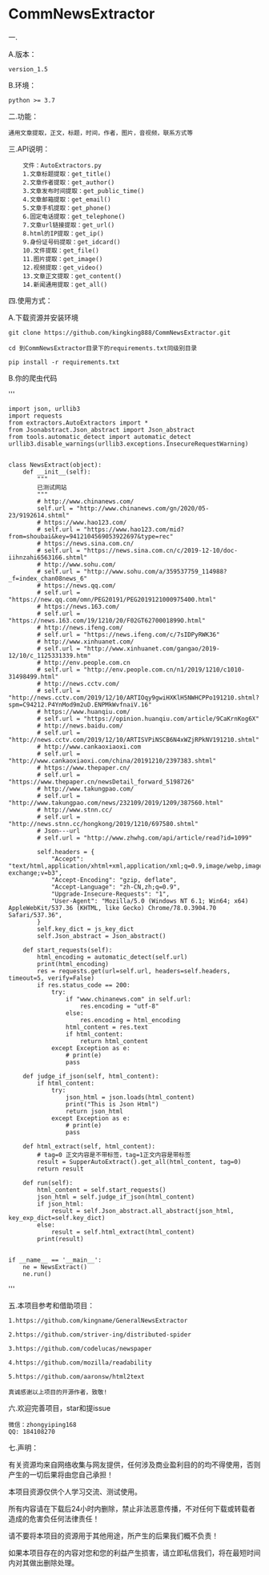 # CommNewsExtractor

一.

A.版本：

    version_1.5

B.环境：

    python >= 3.7

二.功能：

    通用文章提取，正文，标题，时间，作者，图片，音视频，联系方式等

三.API说明：

        文件：AutoExtractors.py
        1.文章标题提取：get_title()
        2.文章作者提取：get_author()
        3.文章发布时间提取：get_public_time()
        4.文章邮箱提取：get_email()
        5.文章手机提取：get_phone()
        6.固定电话提取：get_telephone()
        7.文章url链接提取：get_url()
        8.html的IP提取：get_ip()
        9.身份证号码提取：get_idcard()
        10.文件提取：get_file()
        11.图片提取：get_image()
        12.视频提取：get_video()
        13.文章正文提取：get_content()
        14.新闻通用提取：get_all()

四.使用方式：

A.下载资源并安装环境

    git clone https://github.com/kingking888/CommNewsExtractor.git

    cd 到CommNewsExtractor目录下的requirements.txt同级别目录

    pip install -r requirements.txt

B.你的爬虫代码

'''
    
    import json, urllib3
    import requests
    from extractors.AutoExtractors import *
    from Jsonabstract.Json_abstract import Json_abstract
    from tools.automatic_detect import automatic_detect
    urllib3.disable_warnings(urllib3.exceptions.InsecureRequestWarning)
    
    
    class NewsExtract(object):
        def __init__(self):
            """
            已测试网站
            """
            # http://www.chinanews.com/
            self.url = "http://www.chinanews.com/gn/2020/05-23/9192614.shtml"
            # https://www.hao123.com/
            # self.url = "https://www.hao123.com/mid?from=shoubai&key=9412104569053922697&type=rec"
            # https://news.sina.com.cn/
            # self.url = "https://news.sina.com.cn/c/2019-12-10/doc-iihnzahi6563166.shtml"
            # http://www.sohu.com/
            # self.url = "http://www.sohu.com/a/359537759_114988?_f=index_chan08news_6"
            # https://news.qq.com/
            # self.url = "https://new.qq.com/omn/PEG20191/PEG2019121000975400.html"
            # https://news.163.com/
            # self.url = "https://news.163.com/19/1210/20/F02GT6270001899O.html"
            # http://news.ifeng.com/
            # self.url = "https://news.ifeng.com/c/7sIDPyRWK36"
            # http://www.xinhuanet.com/
            # self.url = "http://www.xinhuanet.com/gangao/2019-12/10/c_1125331339.htm"
            # http://env.people.com.cn
            # self.url = "http://env.people.com.cn/n1/2019/1210/c1010-31498499.html"
            # http://news.cctv.com/
            # self.url = "http://news.cctv.com/2019/12/10/ARTIOqy9gwiHXKlH5NWHCPPo191210.shtml?spm=C94212.P4YnMod9m2uD.ENPMkWvfnaiV.16"
            # https://www.huanqiu.com/
            # self.url = "https://opinion.huanqiu.com/article/9CaKrnKog6X"
            # http://news.baidu.com/
            # self.url = "http://news.cctv.com/2019/12/10/ARTISVPiNSCB6N4xWZjRPkNV191210.shtml"
            # http://www.cankaoxiaoxi.com
            # self.url = "http://www.cankaoxiaoxi.com/china/20191210/2397383.shtml"
            # https://www.thepaper.cn/
            # self.url = "https://www.thepaper.cn/newsDetail_forward_5198726"
            # http://www.takungpao.com/
            # self.url = "http://www.takungpao.com/news/232109/2019/1209/387560.html"
            # http://www.stnn.cc/
            # self.url = "http://news.stnn.cc/hongkong/2019/1210/697580.shtml"
            # Json---url
            # self.url = "http://www.zhwhg.com/api/article/read?id=1099"
    
            self.headers = {
                "Accept": "text/html,application/xhtml+xml,application/xml;q=0.9,image/webp,image/apng,*/*;q=0.8,application/signed-exchange;v=b3",
                "Accept-Encoding": "gzip, deflate",
                "Accept-Language": "zh-CN,zh;q=0.9",
                "Upgrade-Insecure-Requests": "1",
                "User-Agent": "Mozilla/5.0 (Windows NT 6.1; Win64; x64) AppleWebKit/537.36 (KHTML, like Gecko) Chrome/78.0.3904.70 Safari/537.36",
            }
            self.key_dict = js_key_dict
            self.Json_abstract = Json_abstract()
    
        def start_requests(self):
            html_encoding = automatic_detect(self.url)
            print(html_encoding)
            res = requests.get(url=self.url, headers=self.headers, timeout=5, verify=False)
            if res.status_code == 200:
                try:
                    if "www.chinanews.com" in self.url:
                        res.encoding = "utf-8"
                    else:
                        res.encoding = html_encoding
                    html_content = res.text
                    if html_content:
                        return html_content
                except Exception as e:
                    # print(e)
                    pass
    
        def judge_if_json(self, html_content):
            if html_content:
                try:
                    json_html = json.loads(html_content)
                    print("This is Json Html")
                    return json_html
                except Exception as e:
                    # print(e)
                    pass
    
        def html_extract(self, html_content):
            # tag=0 正文内容是不带标签，tag=1正文内容是带标签
            result = SupperAutoExtract().get_all(html_content, tag=0)
            return result
    
        def run(self):
            html_content = self.start_requests()
            json_html = self.judge_if_json(html_content)
            if json_html:
                result = self.Json_abstract.all_abstract(json_html, key_exp_dict=self.key_dict)
            else:
                result = self.html_extract(html_content)
            print(result)
    
    
    if __name__ == '__main__':
        ne = NewsExtract()
        ne.run()
'''





五.本项目参考和借助项目：

    1.https://github.com/kingname/GeneralNewsExtractor

    2.https://github.com/striver-ing/distributed-spider

    3.https://github.com/codelucas/newspaper

    4.https://github.com/mozilla/readability

    5.https://github.com/aaronsw/html2text
    
    真诚感谢以上项目的开源作者，致敬!
 
六.欢迎完善项目，star和提issue

    微信：zhongyiping168
    QQ: 184108270

    
七.声明：

有关资源均来自网络收集与网友提供，任何涉及商业盈利目的的均不得使用，否则产生的一切后果将由您自己承担！

本项目资源仅供个人学习交流、测试使用。

所有内容请在下载后24小时内删除，禁止非法恶意传播，不对任何下载或转载者造成的危害负任何法律责任！

请不要将本项目的资源用于其他用途，所产生的后果我们概不负责！

如果本项目存在的内容对您和您的利益产生损害，请立即私信我们，将在最短时间内对其做出删除处理。